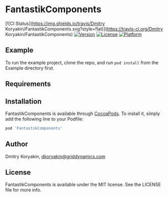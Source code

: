 # FantastikComponents

[![CI Status](https://img.shields.io/travis/Dmitry Koryakin/FantastikComponents.svg?style=flat)](https://travis-ci.org/Dmitry Koryakin/FantastikComponents)
[![Version](https://img.shields.io/cocoapods/v/FantastikComponents.svg?style=flat)](https://cocoapods.org/pods/FantastikComponents)
[![License](https://img.shields.io/cocoapods/l/FantastikComponents.svg?style=flat)](https://cocoapods.org/pods/FantastikComponents)
[![Platform](https://img.shields.io/cocoapods/p/FantastikComponents.svg?style=flat)](https://cocoapods.org/pods/FantastikComponents)

## Example

To run the example project, clone the repo, and run `pod install` from the Example directory first.

## Requirements

## Installation

FantastikComponents is available through [CocoaPods](https://cocoapods.org). To install
it, simply add the following line to your Podfile:

```ruby
pod 'FantastikComponents'
```

## Author

Dmitry Koryakin, dkoryakin@griddynamics.com

## License

FantastikComponents is available under the MIT license. See the LICENSE file for more info.

